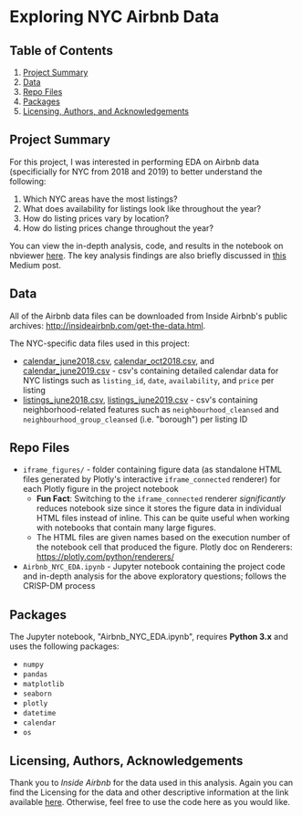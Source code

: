 # Exploring NYC Airbnb Data

## Table of Contents

1. [Project Summary](#summary)
2. [Data](#data)
3. [Repo Files](#files)
4. [Packages](#packages)
5. [Licensing, Authors, and Acknowledgements](#licensing)

## Project Summary <a name="summary"></a>

For this project, I was interested in performing EDA on Airbnb data (specificially for NYC from 2018 and 2019) to better understand the following:

1. Which NYC areas have the most listings?
2. What does availability for listings look like throughout the year?
3. How do listing prices vary by location?
4. How do listing prices change throughout the year?

You can view the in-depth analysis, code, and results in the notebook on nbviewer [here](https://nbviewer.jupyter.org/github/f1ndx/Udacity-DSND/blob/master/Data%20Science/Airbnb_NYC_EDA.ipynb). The key analysis findings are also briefly discussed in [this](https://medium.com/@atanasoffa/exploring-airbnb-in-nyc-68a9ce0e0101) Medium post.

## Data <a name="data"></a>

All of the Airbnb data files can be downloaded from Inside Airbnb's public archives: http://insideairbnb.com/get-the-data.html.

The NYC-specific data files used in this project:

* [calendar_june2018.csv](http://data.insideairbnb.com/united-states/ny/new-york-city/2018-06-03/data/calendar.csv.gz), [calendar_oct2018.csv](http://data.insideairbnb.com/united-states/ny/new-york-city/2018-10-03/data/calendar.csv.gz), and [calendar_june2019.csv](http://data.insideairbnb.com/united-states/ny/new-york-city/2019-06-02/data/calendar.csv.gz) - csv's containing detailed calendar data for NYC listings such as `listing_id`, `date`, `availability`, and `price` per listing
* [listings_june2018.csv](http://data.insideairbnb.com/united-states/ny/new-york-city/2018-06-03/data/listings.csv.gz), [listings_june2019.csv](http://data.insideairbnb.com/united-states/ny/new-york-city/2019-06-02/data/listings.csv.gz) - csv's containing neighborhood-related features such as `neighbourhood_cleansed` and `neighbourhood_group_cleansed` (i.e. "borough") per listing ID

## Repo Files <a name="files"></a>

* `iframe_figures/` - folder containing figure data (as standalone HTML files generated by Plotly's interactive `iframe_connected` renderer) for each Plotly figure in the project notebook
  * **Fun Fact**: Switching to the `iframe_connected` renderer *significantly* reduces notebook size since it stores the figure data in individual HTML files instead of inline. This can be quite useful when working with notebooks that contain many large figures.
  * The HTML files are given names based on the execution number of the notebook cell that produced the figure.  Plotly doc on Renderers: https://plotly.com/python/renderers/
* `Airbnb_NYC_EDA.ipynb` - Jupyter notebook containing the project code and in-depth analysis for the above exploratory questions; follows the CRISP-DM process

## Packages <a name="packages"></a>

The Jupyter notebook, "Airbnb_NYC_EDA.ipynb", requires **Python 3.x** and uses the following packages:

* `numpy`
* `pandas`
* `matplotlib` 
* `seaborn` 
* `plotly`
* `datetime`
* `calendar`
* `os`

## Licensing, Authors, Acknowledgements <a name="licensing"></a>

Thank you to *Inside Airbnb* for the data used in this analysis.  Again you can find the Licensing for the data and other descriptive information at the link available [here](http://insideairbnb.com/get-the-data.html).  Otherwise, feel free to use the code here as you would like. 

